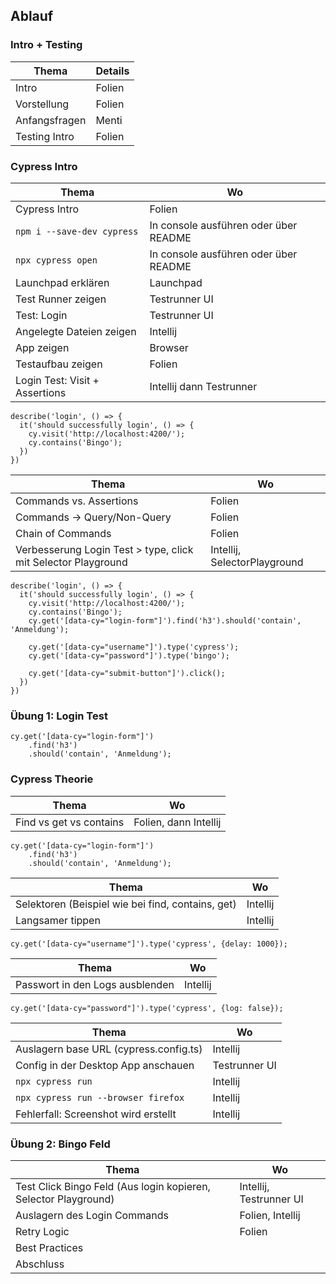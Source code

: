 ## Ablauf ##

### Intro + Testing ###

| Thema         | Details |
|---------------|---------|
| Intro         | Folien  |
| Vorstellung   | Folien  |
| Anfangsfragen | Menti   |
| Testing Intro | Folien  |

### Cypress Intro

| Thema                          | Wo                                    |
|--------------------------------|---------------------------------------|
| Cypress Intro                  | Folien                                |
| `npm i --save-dev cypress`     | In console ausführen oder über README |
| `npx cypress open`             | In console ausführen oder über README |
| Launchpad erklären             | Launchpad                             |
| Test Runner zeigen             | Testrunner UI                         |
| Test: Login                    | Testrunner UI                         |
| Angelegte Dateien zeigen       | Intellij                              |
| App zeigen                     | Browser                               |
| Testaufbau zeigen              | Folien                                |
| Login Test: Visit + Assertions | Intellij dann Testrunner              |

```
describe('login', () => {
  it('should successfully login', () => {
    cy.visit('http://localhost:4200/');
    cy.contains('Bingo');
  })
})
```

| Thema                                                         | Wo                           |
|---------------------------------------------------------------|------------------------------|
| Commands vs. Assertions                                       | Folien                       |
| Commands -> Query/Non-Query                                   | Folien                       |
| Chain of Commands                                             | Folien                       |
| Verbesserung Login Test > type, click mit Selector Playground | Intellij, SelectorPlayground |

```
describe('login', () => {
  it('should successfully login', () => {
    cy.visit('http://localhost:4200/');
    cy.contains('Bingo');
    cy.get('[data-cy="login-form"]').find('h3').should('contain', 'Anmeldung');

    cy.get('[data-cy="username"]').type('cypress');
    cy.get('[data-cy="password"]').type('bingo');

    cy.get('[data-cy="submit-button"]').click();
  })
})
```

### Übung 1: Login Test ###

```
cy.get('[data-cy="login-form"]')
    .find('h3')
    .should('contain', 'Anmeldung');
```

### Cypress Theorie ###

| Thema                   | Wo                    |
|-------------------------|-----------------------|
| Find vs get vs contains | Folien, dann Intellij |

```
cy.get('[data-cy="login-form"]')
    .find('h3')
    .should('contain', 'Anmeldung');
```

| Thema                                             | Wo       |
|---------------------------------------------------|----------|
| Selektoren (Beispiel wie bei find, contains, get) | Intellij |
| Langsamer tippen                                  | Intellij |

```cy.get('[data-cy="username"]').type('cypress', {delay: 1000});```

| Thema                           | Wo       |
|---------------------------------|----------|
| Passwort in den Logs ausblenden | Intellij |

```cy.get('[data-cy="password"]').type('cypress', {log: false});```

| Thema                                   | Wo            |
|-----------------------------------------|---------------|
| Auslagern base URL  (cypress.config.ts) | Intellij      |
| Config in der Desktop App anschauen     | Testrunner UI |
| `npx cypress run`                       | Intellij      | 
| `npx cypress run --browser firefox`     | Intellij      |
| Fehlerfall: Screenshot wird erstellt    | Intellij      |

### Übung 2: Bingo Feld ###

| Thema                                                           | Wo                      |
|-----------------------------------------------------------------|-------------------------|
| Test Click Bingo Feld (Aus login kopieren, Selector Playground) | Intellij, Testrunner UI |
| Auslagern des Login Commands                                    | Folien, Intellij        |
| Retry Logic                                                     | Folien                  |
| Best Practices                                                  |                         |
| Abschluss                                                       |                         |